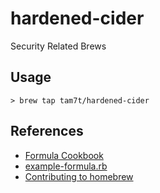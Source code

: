 # hardened-cider
Security Related Brews
## Usage
```shell
> brew tap tam7t/hardened-cider
```
## References
* [Formula Cookbook](https://github.com/Homebrew/homebrew/blob/master/share/doc/homebrew/Formula-Cookbook.md)
* [example-formula.rb](https://github.com/Homebrew/homebrew/blob/master/Library/Contributions/example-formula.rb)
* [Contributing to homebrew](https://github.com/Homebrew/homebrew/blob/master/CONTRIBUTING.md)
